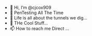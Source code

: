 - 👋 Hi, I’m @cjcox909
- 👀 PenTesting All The Time
- 🌱 Life is all about the tunnels we dig...
- 💞️ THe Cool Stuff...
- 📫 How to reach me Direct ...

<!---

--->
